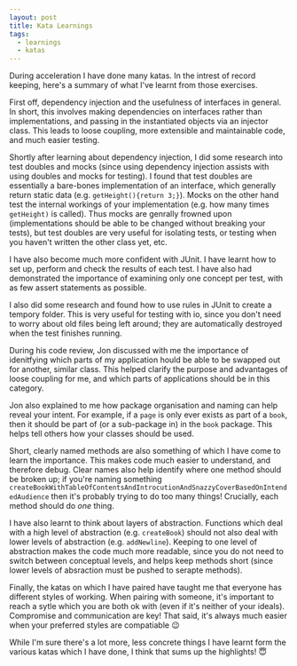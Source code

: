 ```yaml
---
layout: post
title: Kata Learnings
tags:
  - learnings
  - katas
---
```


During acceleration I have done many katas. In the intrest of record keeping, here's a summary of what I've learnt from those exercises.

First off, dependency injection and the usefulness of interfaces in general. In short, this involves making dependencies on interfaces rather than implementations, and passing in the instantiated objects via an injector class. This leads to loose coupling, more extensible and maintainable code, and much easier testing.

Shortly after learning about dependency injection, I did some research into test doubles and mocks (since using dependency injection assists with using doubles and mocks for testing). I found that test doubles are essentially a bare-bones implementation of an interface, which generally return static data (e.g. `getHeight(){return 3;}`). Mocks on the other hand test the internal workings of your implementation (e.g. how many times `getHeight)` is called). Thus mocks are genrally frowned upon (implementations should be able to be changed without breaking your tests), but test doubles are very useful for isolating tests, or testing when you haven't written the other class yet, etc.

I have also become much more confident with JUnit. I have learnt how to set up, perform and check the results of each test. I have also had demonstrated the importance of examining only one concept per test, with as few assert statements as possible.

I also did some research and found how to use rules in JUnit to create a tempory folder. This is very useful for testing with io, since you don't need to worry about old files being left around; they are automatically destroyed when the test finishes running.

During his code review, Jon discussed with me the importance of idenitfying which parts of my application hould be able to be swapped out for another, similar class. This helped clarify the purpose and advantages of loose coupling for me, and which parts of applications should be in this category.

Jon also explained to me how package organisation and naming can help reveal your intent. For example, if a `page` is only ever exists as part of a `book`, then it should be part of (or a sub-package in) in the `book` package. This helps tell others how your classes should be used.

Short, clearly named methods are also something of which I have come to learn the importance. This makes code much easier to understand, and therefore debug. Clear names also help identify where one method should be broken up; if you're naming something `createBookWithTableOfContentsAndIntrocutionAndSnazzyCoverBasedOnIntendedAudience` then it's probably trying to do too many things! Crucially, each method should do _one_ thing.

I have also learnt to think about layers of abstraction. Functions which deal with a high level of abstraction (e.g. `createBook`) should not also deal with lower levels of abstraction (e.g. `addNewline`). Keeping to one level of abstraction makes the code much more readable, since you do not need to switch between conceptual levels, and helps keep methods short (since lower levels of absraction must be pushed to serapte methods).

Finally, the katas on which I have paired have taught me that everyone has different styles of working. When pairing with someone, it's important to reach a sytle which you are both ok with (even if it's neither of your ideals). Compromise and communication are key! That said, it's always much easier when your preferred styles are compatiable :wink:

While I'm sure there's a lot more, less concrete things I have learnt form the various katas which I have done, I think that sums up the highlights! :innocent:

